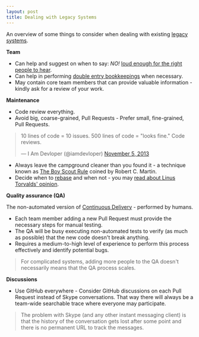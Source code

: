 ```yaml
---
layout: post
title: Dealing with Legacy Systems
---
```


An overview of some things to consider when dealing with existing [legacy systems](http://en.wikipedia.org/wiki/Legacy_system).

**Team**

* Can help and suggest on when to say: *NO!* [loud enough for the right people to hear](http://blog.8thlight.com/uncle-bob/2013/11/12/Healthcare-gov.html).
* Can help in performing [double entry bookkeepings](http://c2.com/cgi/wiki?DoubleEntryBookkeeping) when necessary.
* May contain core team members that can provide valuable information - kindly ask for a review of your work.

**Maintenance**

* Code review everything.
* Avoid big, coarse-grained, Pull Requests - Prefer small, fine-grained, Pull Requests.

<blockquote class="twitter-tweet" lang="en"><p>10 lines of code = 10 issues.&#10;&#10;500 lines of code = &quot;looks fine.&quot;&#10;&#10;Code reviews.</p>&mdash; I Am Devloper (@iamdevloper) <a href="https://twitter.com/iamdevloper/statuses/397664295875805184">November 5, 2013</a></blockquote>
<script async src="//platform.twitter.com/widgets.js" charset="utf-8"></script>

* Always leave the campground cleaner than you found it - a technique known as [The Boy Scout Rule](http://programmer.97things.oreilly.com/wiki/index.php/The_Boy_Scout_Rule) coined by Robert C. Martin.
* Decide when to [rebase](http://git-scm.com/book/en/Git-Branching-Rebasing) and when not - you may [read about Linus Torvalds' opinion](http://www.mail-archive.com/dri-devel@lists.sourceforge.net/msg39091.html).

**Quality assurance (QA)**

The non-automated version of [Continuous Delivery](http://en.wikipedia.org/wiki/Continuous_delivery) - performed by humans.

* Each team member adding a new Pull Request must provide the necessary steps for manual testing.
* The QA will be busy executing non-automated tests to verify (as much as possible) that the new code doesn't break anything.
* Requires a medium-to-high level of experience to perform this process effectively and identify potential bugs.

> For complicated systems, adding more people to the QA doesn't necessarily means that the QA process scales.

**Discussions**

* Use GitHub everywhere - Consider GitHub discussions on each Pull Request instead of Skype conversations. That way there will always be a team-wide searchable trace where everyone may participate.

> The problem with Skype (and any other instant messaging client) is that the history of the conversation gets lost after some point and there is no permanent URL to track the messages.